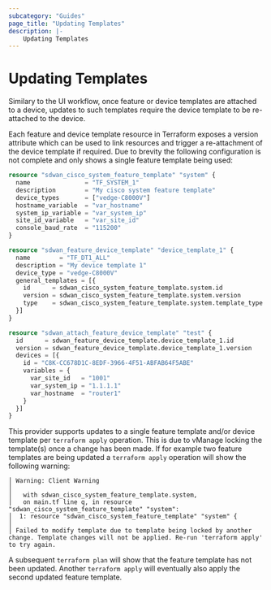 ```yaml
---
subcategory: "Guides"
page_title: "Updating Templates"
description: |-
    Updating Templates
---
```


# Updating Templates

Similary to the UI workflow, once feature or device templates are attached to a device, updates to such templates require the device template to be re-attached to the device.

Each feature and device template resource in Terraform exposes a version attribute which can be used to link resources and trigger a re-attachment of the device template if required. Due to brevity the following configuration is not complete and only shows a single feature template being used:

```terraform
resource "sdwan_cisco_system_feature_template" "system" {
  name               = "TF_SYSTEM_1"
  description        = "My cisco system feature template"
  device_types       = ["vedge-C8000V"]
  hostname_variable  = "var_hostname"
  system_ip_variable = "var_system_ip"
  site_id_variable   = "var_site_id"
  console_baud_rate  = "115200"
}

resource "sdwan_feature_device_template" "device_template_1" {
  name        = "TF_DT1_ALL"
  description = "My device template 1"
  device_type = "vedge-C8000V"
  general_templates = [{
    id      = sdwan_cisco_system_feature_template.system.id
    version = sdwan_cisco_system_feature_template.system.version
    type    = sdwan_cisco_system_feature_template.system.template_type
  }]
}

resource "sdwan_attach_feature_device_template" "test" {
  id      = sdwan_feature_device_template.device_template_1.id
  version = sdwan_feature_device_template.device_template_1.version
  devices = [{
    id = "C8K-CC678D1C-8EDF-3966-4F51-ABFAB64F5ABE"
    variables = {
      var_site_id   = "1001"
      var_system_ip = "1.1.1.1"
      var_hostname  = "router1"
    }
  }]
}
```

This provider supports updates to a single feature template and/or device template per `terraform apply` operation. This is due to vManage locking the template(s) once a change has been made. If for example two feature templates are being updated a `terraform apply` operation will show the following warning:

```
│ Warning: Client Warning
│ 
│   with sdwan_cisco_system_feature_template.system,
│   on main.tf line q, in resource "sdwan_cisco_system_feature_template" "system":
│  1: resource "sdwan_cisco_system_feature_template" "system" {
│ 
│ Failed to modify template due to template being locked by another change. Template changes will not be applied. Re-run 'terraform apply' to try again.
```

A subsequent `terraform plan` will show that the feature template has not been updated. Another `terraform apply` will eventually also apply the second updated feature template.
